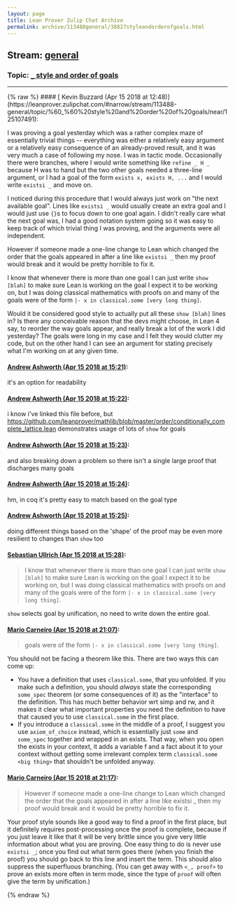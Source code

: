 ```yaml
---
layout: page
title: Lean Prover Zulip Chat Archive 
permalink: archive/113488general/38827styleandorderofgoals.html
---
```


## Stream: [general](https://leanprover-community.github.io/archive/113488general/index.html)
### Topic: [`_` style and order of goals](https://leanprover-community.github.io/archive/113488general/38827styleandorderofgoals.html)

---

<base href="https://leanprover.zulipchat.com">
{% raw %}
#### [ Kevin Buzzard (Apr 15 2018 at 12:48)](https://leanprover.zulipchat.com/#narrow/stream/113488-general/topic/%60_%60%20style%20and%20order%20of%20goals/near/125107491):
<p>I was proving a goal yesterday which was a rather complex maze of essentially trivial things -- everything was either a relatively easy argument or a relatively easy consequence of an already-proved result, and it was very much a case of following my nose. I was in tactic mode. Occasionally there were branches, where I would write something like <code>refine _ H _</code> because H was to hand but the two other goals needed a three-line argument, or I had a goal of the form <code>exists x, exists H, ...</code> and I would write <code>existsi _</code> and move on.</p>
<p>I noticed during this procedure that I would always just work on "the next available goal". Lines like <code>existsi _</code> would usually create an extra goal and I would just use <code>{}</code>s to focus down to one goal again. I didn't really care what the next goal was, I had a good notation system going so it was easy to keep track of which trivial thing I was proving, and the arguments were all independent.</p>
<p>However if someone made a one-line change to Lean which changed the order that the goals appeared in after a line like <code>existsi _</code> then my proof would break and it would be pretty horrible to fix it.</p>
<p>I know that whenever there is more than one goal I can just write <code>show [blah]</code> to make sure Lean is working on the goal I expect it to be working on, but I was doing classical mathematics with proofs on and many of the goals were of the form <code>|- x in classical.some [very long thing]</code>.</p>
<p>Would it be considered good style to actually put all these <code>show [blah]</code> lines in? Is there any conceivable reason that the devs might choose, in Lean 4 say, to reorder the way goals appear, and really break a lot of the work I did yesterday? The goals were long in my case and I felt they would clutter my code, but on the other hand I can see an argument for stating precisely what I'm working on at any given time.</p>

#### [ Andrew Ashworth (Apr 15 2018 at 15:21)](https://leanprover.zulipchat.com/#narrow/stream/113488-general/topic/%60_%60%20style%20and%20order%20of%20goals/near/125111068):
<p>it's an option for readability</p>

#### [ Andrew Ashworth (Apr 15 2018 at 15:22)](https://leanprover.zulipchat.com/#narrow/stream/113488-general/topic/%60_%60%20style%20and%20order%20of%20goals/near/125111071):
<p>i know i've linked this file before, but <a href="https://github.com/leanprover/mathlib/blob/master/order/conditionally_complete_lattice.lean" target="_blank" title="https://github.com/leanprover/mathlib/blob/master/order/conditionally_complete_lattice.lean">https://github.com/leanprover/mathlib/blob/master/order/conditionally_complete_lattice.lean</a> demonstrates usage of lots of <code>show</code> for goals</p>

#### [ Andrew Ashworth (Apr 15 2018 at 15:23)](https://leanprover.zulipchat.com/#narrow/stream/113488-general/topic/%60_%60%20style%20and%20order%20of%20goals/near/125111114):
<p>and also breaking down a problem so there isn't a single large proof that discharges many goals</p>

#### [ Andrew Ashworth (Apr 15 2018 at 15:24)](https://leanprover.zulipchat.com/#narrow/stream/113488-general/topic/%60_%60%20style%20and%20order%20of%20goals/near/125111154):
<p>hm, in coq it's pretty easy to match based on the goal type</p>

#### [ Andrew Ashworth (Apr 15 2018 at 15:25)](https://leanprover.zulipchat.com/#narrow/stream/113488-general/topic/%60_%60%20style%20and%20order%20of%20goals/near/125111161):
<p>doing different things based on the 'shape' of the proof may be even more resilient to changes than <code>show</code> too</p>

#### [ Sebastian Ullrich (Apr 15 2018 at 15:28)](https://leanprover.zulipchat.com/#narrow/stream/113488-general/topic/%60_%60%20style%20and%20order%20of%20goals/near/125111209):
<blockquote>
<p>I know that whenever there is more than one goal I can just write <code>show [blah]</code> to make sure Lean is working on the goal I expect it to be working on, but I was doing classical mathematics with proofs on and many of the goals were of the form <code>|- x in classical.some [very long thing]</code>.</p>
</blockquote>
<p><code>show</code> selects goal by unification, no need to write down the entire goal.</p>

#### [ Mario Carneiro (Apr 15 2018 at 21:07)](https://leanprover.zulipchat.com/#narrow/stream/113488-general/topic/%60_%60%20style%20and%20order%20of%20goals/near/125119384):
<blockquote>
<p>goals were of the form <code>|- x in classical.some [very long thing]</code>.</p>
</blockquote>
<p>You should not be facing a theorem like this. There are two ways this can come up:</p>
<ul>
<li>You have a definition that uses <code>classical.some</code>, that you unfolded. If you make such a definition, you should <em>always</em> state the corresponding <code>some_spec</code> theorem (or some consequences of it) as the "interface" to the definition. This has much better behavior wrt simp and rw, and it makes it clear what important properties you need the definition to have that caused you to use <code>classical.some</code> in the first place.</li>
<li>If you introduce a <code>classical.some</code> in the middle of a proof, I suggest you use <code>axiom_of_choice</code> instead, which is essentially just <code>some</code> and <code>some_spec</code> together and wrapped in an exists. That way, when you open the exists in your context, it adds a variable f and a fact about it to your context without getting some irrelevant complex term <code>classical.some &lt;big thing&gt;</code> that shouldn't be unfolded anyway.</li>
</ul>

#### [ Mario Carneiro (Apr 15 2018 at 21:17)](https://leanprover.zulipchat.com/#narrow/stream/113488-general/topic/%60_%60%20style%20and%20order%20of%20goals/near/125119646):
<blockquote>
<p>However if someone made a one-line change to Lean which changed the order that the goals appeared in after a line like existsi _ then my proof would break and it would be pretty horrible to fix it.</p>
</blockquote>
<p>Your proof style sounds like a good way to find a proof in the first place, but it definitely requires post-processing once the proof is complete, because if you just leave it like that it will be very brittle since you give very little information about what you are proving. One easy thing to do is never use <code>existsi _</code>; once you find out what term goes there (when you finish the proof) you should go back to this line and insert the term. This should also suppress the superfluous branching. (You can get away with <code>&lt;_, proof&gt;</code> to prove an exists more often in term mode, since the type of <code>proof</code> will often give the term by unification.)</p>


{% endraw %}
